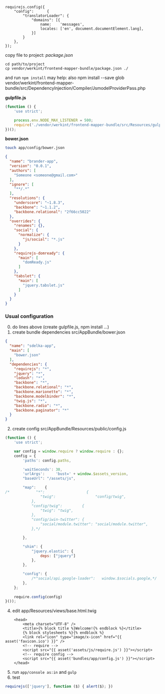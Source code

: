 ```
requirejs.config({
    "config":      {
        "translatorLoader": {
            "domains": [{
                name:    'messages',
                locales: ['en', document.documentElement.lang],
            }]
        }
    },
});
```
copy file to project: *package.json*
```
cd path/to/project
cp vendor/werkint/frontend-mapper-bundle/package.json ./
```
and run ```npm install```
may help:
also npm install --save glob
vendor/werkint/frontend-mapper-bundle/src/DependencyInjection/Compiler/JsmodelProviderPass.php

**gulpfile.js**
```javascript
(function () {
    'use strict';

    process.env.NODE_MAX_LISTENER = 500;
    require('./vendor/werkint/frontend-mapper-bundle/src/Resources/gulp/index.js')();
})();
```

**bower.json**

```bash
touch app/config/bower.json
```
```json
{
  "name": "brander-app",
  "version": "0.0.1",
  "authors": [
    "Someone <someone@gmail.com>"
  ],
  "ignore": [
    "**/.*"
  ],
  "resolutions": {
    "underscore": "~1.8.3",
    "backbone": "~1.1.2",
    "backbone.relational": "2f66cc5022"
  },
  "overrides": {
    "renames": {},
    "social": {
      "normalize": {
        "js/social": "*.js"
      }
    },
    "requirejs-domready": {
      "main": [
        "domReady.js"
      ]
    },
    "tabslet": {
      "main": [
        "jquery.tabslet.js"
      ]
    }
  }
}
```


### Usual configuration ###

0. do lines above (create gulpfile.js, npm install ...)
1. create bundle dependencies src/AppBundle/bower.json

```json
{
  "name": "sdelka-app",
  "main": [
    "bower.json"
  ],
  "dependencies": {
    "requirejs": "*",
    "jquery": "*",
    "lodash": "*",
    "backbone": "*",
    "backbone.relational": "*",
    "backbone.marionette": "*",
    "backbone.modelbinder": "*",
    "twig.js": "*",
    "backbone.radio": "*",
    "backbone.paginator": "*"
  }
}
```

2. create config src/AppBundle/Resources/public/config.js

```javascript
(function () {
    'use strict';

    var config = window.require ? window.require : {};
    config = {
        'paths': config.paths,

        'waitSeconds': 30,
        'urlArgs':     'bust=' + window.$assets_version,
        "baseUrl": "/assets/js",

        "map":    {
/*            "*":                   {
                "twig":                  "config/twig",
            },
            "config/twig":         {
                "twig": "twig",
            },
            "config/iwin-twitter": {
                "social/module.twitter": "social/module.twitter",
            },*/

        },

        "shim": {
            "jquery.elastic": {
                deps: ["jquery"]
            },
        },

        "config": {
            /*"social/api.google-loader":   window.$socials.google,*/
        },
    };
    
    require.config(config)
}());
```

4. edit app/Resources/views/base.html.twig

```twig
    <head>
        <meta charset="UTF-8" />
        <title>{% block title %}Welcome!{% endblock %}</title>
        {% block stylesheets %}{% endblock %}
        <link rel="icon" type="image/x-icon" href="{{ asset('favicon.ico') }}" />
        <!-- require -->
        <script src="{{ asset('assets/js/require.js') }}"></script>
        <!-- require config -->
        <script src="{{ asset('bundles/app/config.js') }}"></script>
    </head>
```
5. run ```app/console as:in``` and ```gulp``` 
6. test
```javascript
requirejs(['jquery'], function ($) { alert($); })
```